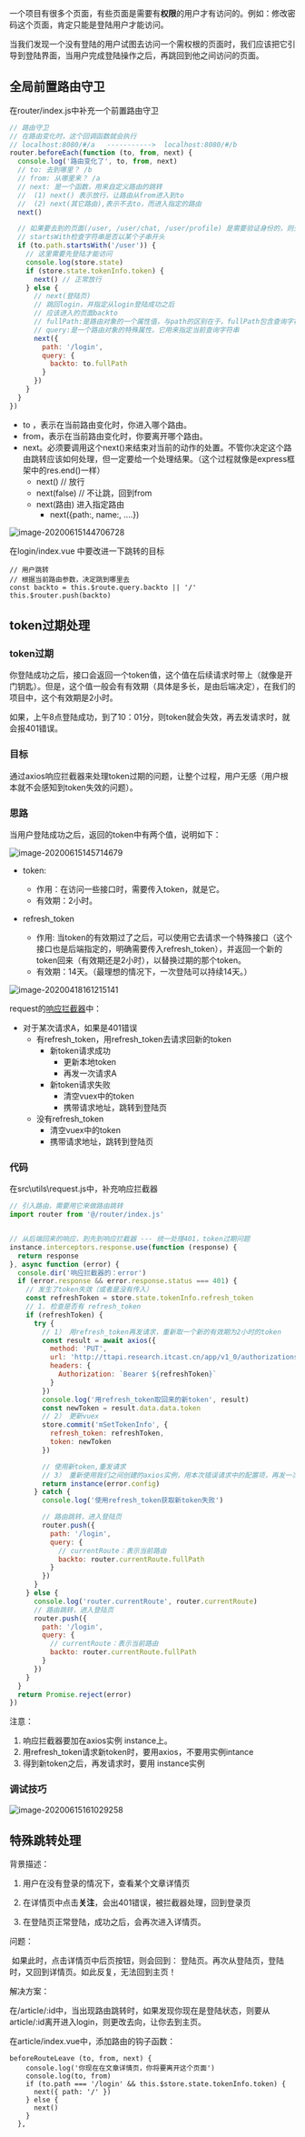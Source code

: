 

一个项目有很多个页面，有些页面是需要有**权限**的用户才有访问的。例如：修改密码这个页面，肯定只能是登陆用户才能访问。



当我们发现一个没有登陆的用户试图去访问一个需权根的页面时，我们应该把它引导到登陆界面，当用户完成登陆操作之后，再跳回到他之间访问的页面。



## 全局前置路由守卫

在router/index.js中补充一个前置路由守卫

```javascript
// 路由守卫
// 在路由变化时，这个回调函数就会执行
// localhost:8080/#/a   ----------->  localhost:8080/#/b
router.beforeEach(function (to, from, next) {
  console.log('路由变化了', to, from, next)
  // to: 去到哪里？ /b
  // from: 从哪里来？ /a
  // next: 是一个函数，用来自定义路由的跳转
  //  (1) next() 表示放行，让路由从from进入到to
  //  (2) next(其它路由),表示不去to，而进入指定的路由
  next()

  // 如果要去到的页面(/user, /user/chat, /user/profile) 是需要验证身份的，则先检查一下
  // startsWith检查字符串是否以某个子串开头
  if (to.path.startsWith('/user')) {
    // 这里需要先登陆才能访问
    console.log(store.state)
    if (store.state.tokenInfo.token) {
      next() // 正常放行
    } else {
      // next(登陆页)
      // 跳回login，并指定从login登陆成功之后
      // 应该进入的页面backto
      // fullPath:是路由对象的一个属性值，与path的区别在于，fullPath包含查询字符串的内容，它的信息更全一些
      // query:是一个路由对象的特殊属性，它用来指定当前查询字符串
      next({
        path: '/login',
        query: {
          backto: to.fullPath
        }
      })
    }
  }
})
```

- to     ，表示在当前路由变化时，你进入哪个路由。
- from，表示在当前路由变化时，你要离开哪个路由。
- next。必须要调用这个next()来结束对当前的动作的处置。不管你决定这个路由跳转应该如何处理，但一定要给一个处理结果。（这个过程就像是express框架中的res.end()一样）
  - next() // 放行
  - next(false) // 不让跳，回到from
  - next(路由) 进入指定路由
    - next({path:, name:, ....})

![image-20200615144706728](asset/image-20200615144706728.png)

在login/index.vue 中要改进一下跳转的目标

```
// 用户跳转
// 根据当前路由参数，决定跳到哪里去
const backto = this.$route.query.backto || '/'
this.$router.push(backto)
```



## token过期处理

### token过期

你登陆成功之后，接口会返回一个token值，这个值在后续请求时带上（就像是开门钥匙）。但是，这个值一般会有有效期（具体是多长，是由后端决定），在我们的项目中，这个有效期是2小时。

如果，上午8点登陆成功，到了10：01分，则token就会失效，再去发请求时，就会报401错误。



### 目标

 通过axios响应拦截器来处理token过期的问题，让整个过程，用户无感（用户根本就不会感知到token失效的问题）。

### 思路

当用户登陆成功之后，返回的token中有两个值，说明如下：

![image-20200615145714679](asset/image-20200615145714679.png)

- token:
  - 作用：在访问一些接口时，需要传入token，就是它。
  - 有效期：2小时。

- refresh_token
  - 作用: 当token的有效期过了之后，可以使用它去请求一个特殊接口（这个接口也是后端指定的，明确需要传入refresh_token），并返回一个新的token回来（有效期还是2小时），以替换过期的那个token。
  - 有效期：14天。（最理想的情况下，一次登陆可以持续14天。）

![image-20200418161215141](asset/image-20200418161215141.png)



request的[响应拦截器](https://www.npmjs.com/package/axios#interceptors)中：

- 对于某次请求A，如果是401错误
  - 有refresh_token，用refresh_token去请求回新的token
    - 新token请求成功
      - 更新本地token
      - 再发一次请求A
    - 新token请求失败
      - 清空vuex中的token
      - 携带请求地址，跳转到登陆页
  - 没有refresh_token
    - 清空vuex中的token
    - 携带请求地址，跳转到登陆页



### 代码

在src\utils\request.js中，补充响应拦截器

```javascript
// 引入路由，需要用它来做路由跳转
import router from '@/router/index.js'


// 从后端回来的响应，到先到响应拦截器 --- 统一处理401，token过期问题
instance.interceptors.response.use(function (response) {
  return response
}, async function (error) {
  console.dir('响应拦截器的：error')
  if (error.response && error.response.status === 401) {
    // 发生了token失效（或者是没有传入）
    const refreshToken = store.state.tokenInfo.refresh_token
    // 1. 检查是否有 refresh_token
    if (refreshToken) {
      try {
        // 1） 用refresh_token再发请求，重新取一个新的有效期为2小时的token
        const result = await axios({
          method: 'PUT',
          url: 'http://ttapi.research.itcast.cn/app/v1_0/authorizations',
          headers: {
            Authorization: `Bearer ${refreshToken}`
          }
        })
        console.log('用refresh_token取回来的新token', result)
        const newToken = result.data.data.token
        // 2） 更新vuex
        store.commit('mSetTokenInfo', {
          refresh_token: refreshToken,
          token: newToken
        })

        // 使用新token,重发请求
        // 3） 重新使用我们之间创建的axios实例，用本次错误请求中的配置项，再发一次
        return instance(error.config)
      } catch {
        console.log('使用refresh_token获取新token失败')

        // 路由跳转，进入登陆页
        router.push({
          path: '/login',
          query: {
            // currentRoute：表示当前路由
            backto: router.currentRoute.fullPath
          }
        })
      }
    } else {
      console.log('router.currentRoute', router.currentRoute)
      // 路由跳转，进入登陆页
      router.push({
        path: '/login',
        query: {
          // currentRoute：表示当前路由
          backto: router.currentRoute.fullPath
        }
      })
    }
  }
  return Promise.reject(error)
})

```

注意：

1. 响应拦截器要加在axios实例 instance上。
2. 用refresh_token请求新token时，要用axios，不要用实例intance
3. 得到新token之后，再发请求时，要用 instance实例

### 调试技巧

![image-20200615161029258](asset/image-20200615161029258.png)

## 特殊跳转处理

背景描述：

1. 用户在没有登录的情况下，查看某个文章详情页

2. 在详情页中点击**关注**，会出401错误，被拦截器处理，回到登录页

3. 在登陆页正常登陆，成功之后，会再次进入详情页。


问题：

​	如果此时，点击详情页中后页按钮，则会回到： 登陆页。再次从登陆页，登陆时，又回到详情页。如此反复，无法回到主页！



解决方案：

在/article/:id中，当出现路由跳转时，如果发现你现在是登陆状态，则要从article/:id离开进入login，则更改去向，让你去到主页。

在article/index.vue中，添加路由的钩子函数：

```
beforeRouteLeave (to, from, next) {
    console.log('你现在在文章详情页，你将要离开这个页面')
    console.log(to, from)
    if (to.path === '/login' && this.$store.state.tokenInfo.token) {
      next({ path: '/' })
    } else {
      next()
    }
  },
```

